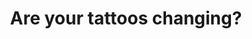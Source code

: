 ---
title: "Are your tattoos changing?"
reality-check: "Are your tattoos changing?"
tags:
  - Reality Check
  - Lucid Dreaming
  - Fun while tripping
---